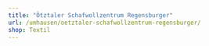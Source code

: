 ```yaml
---
title: "Ötztaler Schafwollzentrum Regensburger"
url: /umhausen/oetztaler-schafwollzentrum-regensburger/
shop: Textil
---
```

